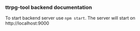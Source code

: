 ### ttrpg-tool backend documentation

To start backend server use `npm start`. The server will start on http://localhost:9000